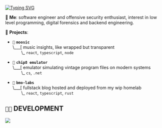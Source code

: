 [![Typing SVG](https://readme-typing-svg.demolab.com?font=Fira+Code&duration=1500&pause=1000&color=E8F769&random=false&width=435&lines=hey%2C+its+bmo!;currently%3A+untangling+mess+of+cables;currently%3A+spamming+F5+in+IDA;currently%3A+studying+the+dark+arts)](https://git.io/typing-svg)

💬 **Me**: software engineer and offensive security enthusiast, interest in low level programming, digital forensics and backend engineering.

🌱 **Projects**:

- `🐄` **`moosic`**<br>
\\___[ music insights, like wrapped but transparent <br>
&nbsp;&nbsp;&nbsp;&nbsp;&nbsp;&nbsp;&nbsp;\\\_ `react`, `typescript`, `node`

- `💾` **`chip8 emulator`**<br>
\\___[ emulator simulating vintage program files on modern systems<br>
&nbsp;&nbsp;&nbsp;&nbsp;&nbsp;&nbsp;&nbsp;\\\_ `cs`, `.net`

- `🐁` **`bmo-labs`**<br>
\\___[ fullstack blog hosted and deployed from my wip homelab<br>
&nbsp;&nbsp;&nbsp;&nbsp;&nbsp;&nbsp;&nbsp;\\\_ `react`, `typescript`, `rust`


## `👨‍💻` DEVELOPMENT
[![](https://skillicons.dev/icons?i=typescript,react,cs,rust,bash,powershell,raspberrypi,neovim,rider,arch,windows)](https://skillicons.dev)

